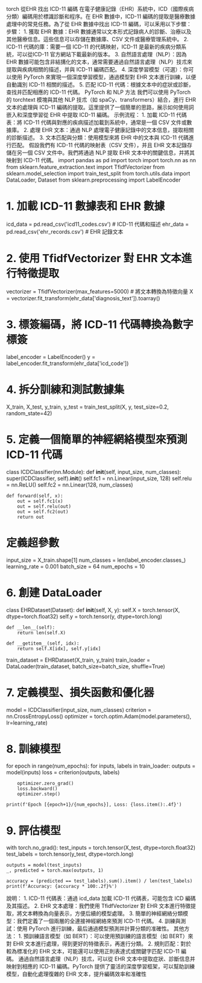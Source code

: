 torch 從EHR 找出 ICD-11 編碼
在電子健康記錄（EHR）系統中，ICD（國際疾病分類）編碼用於標識診斷和程序。在 EHR 數據中，ICD-11 編碼的提取是醫療數據處理中的常見任務。為了從 EHR 數據中找出 ICD-11 編碼，可以釆用以下步驟：
步驟：
    1. 獲取 EHR 數據：EHR 數據通常以文本形式記錄病人的診斷、治療以及其他醫療信息。這些信息可以存儲在數據庫、CSV 文件或醫療管理系統中。
    2. ICD-11 代碼的庫：需要一個 ICD-11 的代碼映射，ICD-11 是最新的疾病分類系統，可以從ICD-11 官方網站下載最新的版本。
    3. 自然語言處理（NLP）：因為 EHR 數據可能包含非結搆化的文本，通常需要通過自然語言處理（NLP）技朮來提取與疾病相關的描述，并與 ICD-11 編碼匹配。
    4. 深度學習模型（可選）：你可以使用 PyTorch 來實現一個深度學習模型，通過模型對 EHR 文本進行訓練，以便自動識別 ICD-11 相關的描述。
    5. 匹配 ICD-11 代碼：根據文本中的症狀或診斷，查找并匹配相應的 ICD-11 代碼。
PyTorch 和 NLP 方法
我們可以使用 PyTorch 的 torchtext 模塊與其他 NLP 技朮（如 spaCy、transformers）結合，進行 EHR 文本的處理與 ICD-11 編碼的提取。這里提供了一個簡單的思路，展示如何使用詞嵌入和深度學習從 EHR 中提取 ICD-11 編碼。
示例流程：
    1. 加載 ICD-11 代碼表：將 ICD-11 代碼與對應的疾病描述加載到系統中，通常是一個 CSV 文件或數據庫。
    2. 處理 EHR 文本：通過 NLP 處理電子健康記錄中的文本信息，提取相關的診斷描述。
    3. 文本匹配與分類：使用模型來將 EHR 中的文本與 ICD-11 代碼進行匹配。
假設我們有 ICD-11 代碼的映射表（CSV 文件），并且 EHR 文本記錄存儲在另一個 CSV 文件中。我們將通過 NLP 提取 EHR 文本中的關鍵信息，并將其映射到 ICD-11 代碼。
import pandas as pd
import torch
import torch.nn as nn
from sklearn.feature_extraction.text import TfidfVectorizer
from sklearn.model_selection import train_test_split
from torch.utils.data import DataLoader, Dataset
from sklearn.preprocessing import LabelEncoder

# 1. 加載 ICD-11 數據表和 EHR 數據
icd_data = pd.read_csv('icd11_codes.csv')  # ICD-11 代碼和描述
ehr_data = pd.read_csv('ehr_records.csv')  # EHR 記錄文本

# 2. 使用 TfidfVectorizer 對 EHR 文本進行特徵提取
vectorizer = TfidfVectorizer(max_features=5000)  # 將文本轉換為特徵向量
X = vectorizer.fit_transform(ehr_data['diagnosis_text']).toarray()

# 3. 標簽編碼，將 ICD-11 代碼轉換為數字標簽
label_encoder = LabelEncoder()
y = label_encoder.fit_transform(ehr_data['icd_code'])

# 4. 拆分訓練和測試數據集
X_train, X_test, y_train, y_test = train_test_split(X, y, test_size=0.2, random_state=42)

# 5. 定義一個簡單的神經網絡模型來預測 ICD-11 代碼
class ICDClassifier(nn.Module):
    def __init__(self, input_size, num_classes):
        super(ICDClassifier, self).__init__()
        self.fc1 = nn.Linear(input_size, 128)
        self.relu = nn.ReLU()
        self.fc2 = nn.Linear(128, num_classes)
    
    def forward(self, x):
        out = self.fc1(x)
        out = self.relu(out)
        out = self.fc2(out)
        return out

# 定義超參數
input_size = X_train.shape[1]
num_classes = len(label_encoder.classes_)
learning_rate = 0.001
batch_size = 64
num_epochs = 10

# 6. 創建 DataLoader
class EHRDataset(Dataset):
    def __init__(self, X, y):
        self.X = torch.tensor(X, dtype=torch.float32)
        self.y = torch.tensor(y, dtype=torch.long)

    def __len__(self):
        return len(self.X)

    def __getitem__(self, idx):
        return self.X[idx], self.y[idx]

train_dataset = EHRDataset(X_train, y_train)
train_loader = DataLoader(train_dataset, batch_size=batch_size, shuffle=True)

# 7. 定義模型、損失函數和優化器
model = ICDClassifier(input_size, num_classes)
criterion = nn.CrossEntropyLoss()
optimizer = torch.optim.Adam(model.parameters(), lr=learning_rate)

# 8. 訓練模型
for epoch in range(num_epochs):
    for inputs, labels in train_loader:
        outputs = model(inputs)
        loss = criterion(outputs, labels)
        
        optimizer.zero_grad()
        loss.backward()
        optimizer.step()
    
    print(f'Epoch [{epoch+1}/{num_epochs}], Loss: {loss.item():.4f}')

# 9. 評估模型
with torch.no_grad():
    test_inputs = torch.tensor(X_test, dtype=torch.float32)
    test_labels = torch.tensor(y_test, dtype=torch.long)
    
    outputs = model(test_inputs)
    _, predicted = torch.max(outputs, 1)
    
    accuracy = (predicted == test_labels).sum().item() / len(test_labels)
    print(f'Accuracy: {accuracy * 100:.2f}%')
說明：
    1. ICD-11 代碼表：通過 icd_data 加載 ICD-11 代碼表，可能包含 ICD 編碼及其描述。
    2. EHR 文本處理：我們使用 TfidfVectorizer 對 EHR 文本進行特徵提取，將文本轉換為向量表示，方便后續的模型處理。
    3. 簡單的神經網絡分類模型：我們定義了一個兩層的全連接神經網絡來預測 ICD-11 代碼。
    4. 訓練與測試：使用 PyTorch 進行訓練，最后通過模型預測并計算分類的准確性。
其他方法：
    1. 預訓練語言模型（如 BERT）：可以使用預訓練的語言模型（如 BERT）來對 EHR 文本進行處理，得到更好的特徵表示，再進行分類。
    2. 規則匹配：對於較為標准化的 EHR 文本，可能還可以使用正則表達式或關鍵字匹配 ICD-11 編碼。
通過自然語言處理（NLP）技朮，可以從 EHR 文本中提取症狀、診斷信息并映射到相應的 ICD-11 編碼。PyTorch 提供了靈活的深度學習框架，可以幫助訓練模型，自動化處理復雜的 EHR 文本，提升編碼效率和准確性
